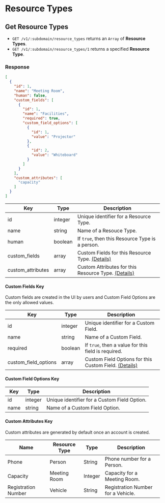 # Resource Types

## Get Resource Types

* `GET /v1/:subdomain/resource_types` returns an `Array` of **Resource Types**.
* `GET /v1/:subdomain/resource_types/1` returns a specified **Resource Type**.

### Response

```json
[
  {
    "id": 1,
    "name": "Meeting Room",
    "human": false,
    "custom_fields": [
      {
        "id": 1,
        "name": "Facilities",
        "required": true,
        "custom_field_options": [
          {
            "id": 1,
            "value": "Projector"
          },
          {
            "id": 2,
            "value": "Whiteboard"
          }
        ]
      }
    ],
    "custom_attributes": [
      "capacity"
    ]
  }
]
```

Key | Type | Description
--- | --- | ---
id | integer | Unique identifier for a Resource Type.
name | string | Name of a Resouce Type.
human | boolean | If `true`, then this Resource Type is a person.
custom_fields | array | Custom Fields for this Resource Type. [(Details)](#custom-fields-key)
custom_attributes | array | Custom Attributes for this Resource Type. [(Details)](#custom-attributes-key)

#### Custom Fields Key

Custom fields are created in the UI by users and Custom Field Options are the only allowed values.

Key | Type | Description
--- | --- | ---
id | integer | Unique identifier for a Custom Field.
name | string | Name of a Custom Field.
required | boolean | If `true`, then a value for this field is required.
custom_field_options | array | Custom Field Options for this Custom Field. [(Details)](#custom-field-options-key)

#### Custom Field Options Key

Key | Type | Description
--- | --- | ---
id | integer | Unique identifier for a Custom Field Option.
name | string | Name of a Custom Field Option.

#### Custom Attributes Key

Custom attributes are generated by default once an account is created.

Name | Resource Type | Type | Description
--- | --- | --- | ---
Phone | Person | String | Phone number for a Person.
Capacity | Meeting Room | Integer | Capacity for a Meeting Room.
Registration Number | Vehicle | String | Registration Number for a Vehicle.

